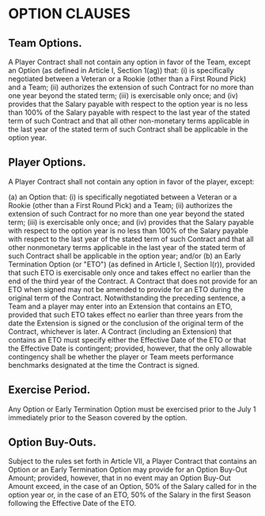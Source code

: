 # OPTION CLAUSES

## Team Options.

A Player Contract shall not contain any option in favor of the Team, except an Option (as defined in Article I, Section 1(ag)) that: (i) is specifically negotiated between a Veteran or a Rookie (other than a First Round Pick) and a Team; (ii) authorizes the extension of such Contract for no more than one year beyond the stated term; (iii) is exercisable only once; and (iv) provides that the Salary payable with respect to the option year is no less than 100\% of the Salary payable with respect to the last year of the stated term of such Contract and that all other non-monetary terms applicable in the last year of the stated term of such Contract shall be applicable in the option year.

## Player Options.

A Player Contract shall not contain any option in favor of the player, except:

(a) an Option that: (i) is specifically negotiated between a Veteran or a Rookie (other than a First Round Pick) and a Team; (ii) authorizes the extension of such Contract for no more than one year beyond the stated term; (iii) is exercisable only once; and (iv) provides that the Salary payable with respect to the option year is no less than 100\% of the Salary payable with respect to the last year of the stated term of such Contract and that all other nonmonetary terms applicable in the last year of the stated term of such Contract shall be applicable in the option year; and/or
(b) an Early Termination Option (or "ETO") (as defined in Article I, Section l(r)), provided that such ETO is exercisable only once and takes effect no earlier than the end of the third year of the Contract. A Contract that does not provide for an ETO when signed may not be amended to provide for an ETO during the original term of the Contract. Notwithstanding the preceding sentence, a Team and a player may enter into an Extension that contains an ETO, provided that such ETO takes effect no earlier than three years from the date the Extension is signed or the conclusion of the original term of the Contract, whichever is later. A Contract (including an Extension) that contains an ETO must specify either the Effective Date of the ETO or that the Effective Date is contingent; provided, however, that the only allowable contingency shall be whether the player or Team meets performance benchmarks designated at the time the Contract is signed.

## Exercise Period.

Any Option or Early Termination Option must be exercised prior to the July 1 immediately prior to the Season covered by the option.


## Option Buy-Outs.

Subject to the rules set forth in Article VII, a Player Contract that contains an Option or an Early Termination Option may provide for an Option Buy-Out Amount; provided, however, that in no event may an Option Buy-Out Amount exceed, in the case of an Option, 50\% of the Salary called for in the option year or, in the case of an ETO, 50\% of the Salary in the first Season following the Effective Date of the ETO.
